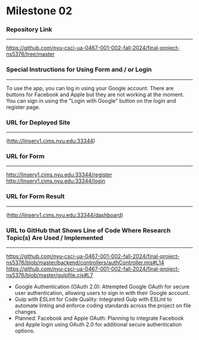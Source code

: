 # Milestone 02

### Repository Link
---
https://github.com/nyu-csci-ua-0467-001-002-fall-2024/final-project-ns5376/tree/master

### Special Instructions for Using Form and / or Login
---
To use the app, you can log in using your Google account. There are buttons for Facebook and Apple but they are not working at the moment. You can sign in using the "Login with Google" button on the login and register page.

### URL for Deployed Site 
---
(http://linserv1.cims.nyu.edu:33344)

### URL for Form 
---
http://linserv1.cims.nyu.edu:33344/register
http://linserv1.cims.nyu.edu:33344/login


### URL for Form Result
---

(http://linserv1.cims.nyu.edu:33344/dashboard)

### URL to GitHub that Shows Line of Code Where Research Topic(s) Are Used / Implemented
--- 
https://github.com/nyu-csci-ua-0467-001-002-fall-2024/final-project-ns5376/blob/master/backend/controllers/authController.mjs#L14
https://github.com/nyu-csci-ua-0467-001-002-fall-2024/final-project-ns5376/blob/master/gulpfile.cjs#L7

* Google Authentication (OAuth 2.0): Attempted Google OAuth for secure user authentication, allowing users to sign in with their Google account.
* Gulp with ESLint for Code Quality: Integrated Gulp with ESLint to automate linting and enforce coding standards across the project on file changes.
* Planned: Facebook and Apple OAuth: Planning to integrate Facebook and Apple login using OAuth 2.0 for additional secure authentication options.

 
